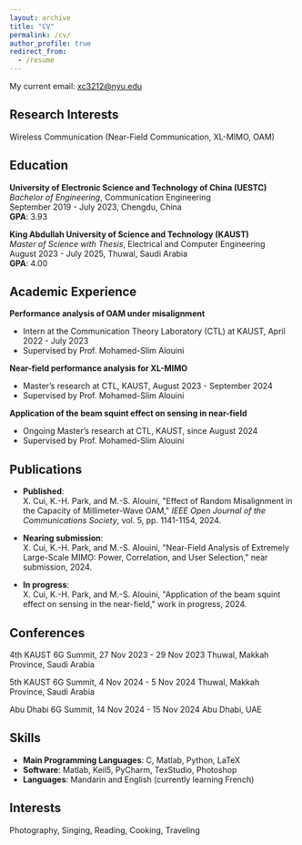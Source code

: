 ```yaml
---
layout: archive
title: "CV"
permalink: /cv/
author_profile: true
redirect_from:
  - /resume
---
```


My current email: xc3212@nyu.edu
## Research Interests
Wireless Communication (Near-Field Communication, XL-MIMO, OAM)

## Education
**University of Electronic Science and Technology of China (UESTC)**  
*Bachelor of Engineering*, Communication Engineering  
September 2019 - July 2023, Chengdu, China  
**GPA**: 3.93  

**King Abdullah University of Science and Technology (KAUST)**  
*Master of Science with Thesis*, Electrical and Computer Engineering  
August 2023 - July 2025, Thuwal, Saudi Arabia  
**GPA**: 4.00  

## Academic Experience

**Performance analysis of OAM under misalignment**  
- Intern at the Communication Theory Laboratory (CTL) at KAUST, April 2022 - July 2023  
- Supervised by Prof. Mohamed-Slim Alouini

**Near-field performance analysis for XL-MIMO**  
- Master’s research at CTL, KAUST, August 2023 - September 2024  
- Supervised by Prof. Mohamed-Slim Alouini

**Application of the beam squint effect on sensing in near-field**  
- Ongoing Master’s research at CTL, KAUST, since August 2024  
- Supervised by Prof. Mohamed-Slim Alouini

## Publications
- **Published**:  
X. Cui, K.-H. Park, and M.-S. Alouini, "Effect of Random Misalignment in the Capacity of Millimeter-Wave OAM," *IEEE Open Journal of the Communications Society*, vol. 5, pp. 1141-1154, 2024.

- **Nearing submission**:  
X. Cui, K.-H. Park, and M.-S. Alouini, "Near-Field Analysis of Extremely Large-Scale MIMO: Power, Correlation, and User Selection," near submission, 2024.

- **In progress**:  
X. Cui, K.-H. Park, and M.-S. Alouini, "Application of the beam squint effect on sensing in the near-field," work in progress, 2024.

## Conferences
4th KAUST 6G Summit, 27 Nov 2023 - 29 Nov 2023 Thuwal, Makkah Province, Saudi Arabia

5th KAUST 6G Summit, 4 Nov 2024 - 5 Nov 2024 Thuwal, Makkah Province, Saudi Arabia

Abu Dhabi 6G Summit, 14 Nov 2024 - 15 Nov 2024 Abu Dhabi, UAE


## Skills
- **Main Programming Languages**: C, Matlab, Python, LaTeX  
- **Software**: Matlab, Keil5, PyCharm, TexStudio, Photoshop  
- **Languages**: Mandarin and English (currently learning French)

## Interests
Photography, Singing, Reading, Cooking, Traveling
